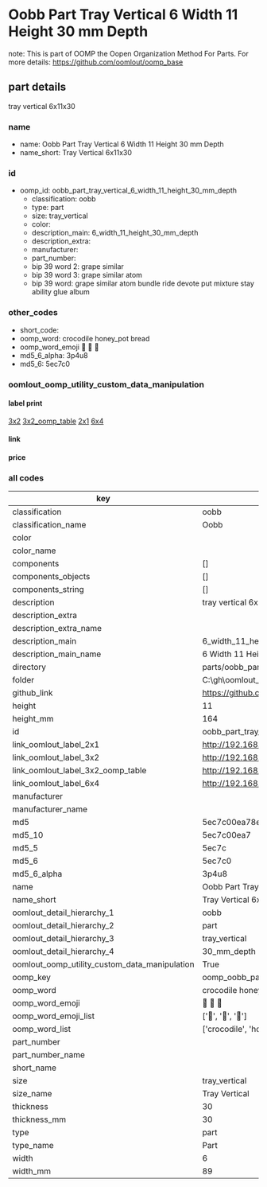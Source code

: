 # Oobb Part Tray Vertical 6 Width 11 Height 30 mm Depth  

note: This is part of OOMP the Oopen Organization Method For Parts. For more details: https://github.com/oomlout/oomp_base

##  part details
  



tray vertical 6x11x30



### name
* name: Oobb Part Tray Vertical 6 Width 11 Height 30 mm Depth
* name_short: Tray Vertical 6x11x30 
### id
* oomp_id: oobb_part_tray_vertical_6_width_11_height_30_mm_depth
  * classification: oobb
  * type: part
  * size: tray_vertical
  * color: 
  * description_main: 6_width_11_height_30_mm_depth
  * description_extra: 
  * manufacturer: 
  * part_number: 
  * bip 39 word 2: grape similar
  * bip 39 word 3: grape similar atom
  * bip 39 word: grape similar atom bundle ride devote put mixture stay ability glue album

### other_codes
* short_code: 
* oomp_word: crocodile honey_pot bread
* oomp_word_emoji :crocodile: :honey_pot: :bread:
* md5_6_alpha: 3p4u8
* md5_6: 5ec7c0






### oomlout_oomp_utility_custom_data_manipulation
#### label print
[3x2](http://192.168.1.245:1112/?label=oomp%203p4u8)
[3x2_oomp_table](http://192.168.1.108:1112/?label=oomp%203p4u8)
[2x1](http://192.168.1.242:1112/?label=oomp%203p4u8)
[6x4](http://192.168.1.55:1112/?label=oomp%203p4u8)    

#### link

                              

#### price







### all codes 
| key | value |  
| --- | --- |  
| classification | oobb |  
| classification_name | Oobb |  
| color |  |  
| color_name |  |  
| components | [] |  
| components_objects | [] |  
| components_string | [] |  
| description | tray vertical 6x11x30 |  
| description_extra |  |  
| description_extra_name |  |  
| description_main | 6_width_11_height_30_mm_depth |  
| description_main_name | 6 Width 11 Height 30 mm Depth |  
| directory | parts/oobb_part_tray_vertical_6_width_11_height_30_mm_depth |  
| folder | C:\gh\oomlout_oobb_version_4_generated_parts\parts\oobb_part_tray_vertical_6_width_11_height_30_mm_depth |  
| github_link | https://github.com/oomlout/oomlout_oomp_part_src/tree/main/parts/oobb_part_tray_vertical_6_width_11_height_30_mm_depth |  
| height | 11 |  
| height_mm | 164 |  
| id | oobb_part_tray_vertical_6_width_11_height_30_mm_depth |  
| link_oomlout_label_2x1 | http://192.168.1.242:1112/?label=oomp%203p4u8 |  
| link_oomlout_label_3x2 | http://192.168.1.245:1112/?label=oomp%203p4u8 |  
| link_oomlout_label_3x2_oomp_table | http://192.168.1.108:1112/?label=oomp%203p4u8 |  
| link_oomlout_label_6x4 | http://192.168.1.55:1112/?label=oomp%203p4u8 |  
| manufacturer |  |  
| manufacturer_name |  |  
| md5 | 5ec7c00ea78e55d8f35cb1e41cb23b2e |  
| md5_10 | 5ec7c00ea7 |  
| md5_5 | 5ec7c |  
| md5_6 | 5ec7c0 |  
| md5_6_alpha | 3p4u8 |  
| name | Oobb Part Tray Vertical 6 Width 11 Height 30 mm Depth |  
| name_short | Tray Vertical 6x11x30  |  
| oomlout_detail_hierarchy_1 | oobb |  
| oomlout_detail_hierarchy_2 | part |  
| oomlout_detail_hierarchy_3 | tray_vertical |  
| oomlout_detail_hierarchy_4 | 30_mm_depth |  
| oomlout_oomp_utility_custom_data_manipulation | True |  
| oomp_key | oomp_oobb_part_tray_vertical_6_width_11_height_30_mm_depth |  
| oomp_word | crocodile honey_pot bread |  
| oomp_word_emoji | :crocodile: :honey_pot: :bread: |  
| oomp_word_emoji_list | [':crocodile:', ':honey_pot:', ':bread:'] |  
| oomp_word_list | ['crocodile', 'honey_pot', 'bread'] |  
| part_number |  |  
| part_number_name |  |  
| short_name |  |  
| size | tray_vertical |  
| size_name | Tray Vertical |  
| thickness | 30 |  
| thickness_mm | 30 |  
| type | part |  
| type_name | Part |  
| width | 6 |  
| width_mm | 89 |  
